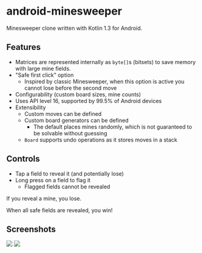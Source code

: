 # android-minesweeper

Minesweeper clone written with Kotlin 1.3 for Android.

## Features

 - Matrices are represented internally as `byte[]`s (bitsets) to save memory with large mine fields.
 - "Safe first click" option
   - Inspired by classic Minesweeper, when this option is active you cannot lose before the second move
 - Configurability (custom board sizes, mine counts)
 - Uses API level 16, supported by 99.5% of Android devices
 - Extensibility
   - Custom moves can be defined
   - Custom board generators can be defined
     - The default places mines randomly, which is not guaranteed to be solvable without guessing
   - `Board` supports undo operations as it stores moves in a stack

## Controls

 - Tap a field to reveal it (and potentially lose)
 - Long press on a field to flag it
   - Flagged fields cannot be revealed
   
If you reveal a mine, you lose.

When all safe fields are revealed, you win!

## Screenshots

![](https://i.imgur.com/XfctH4s.png)
![](https://i.imgur.com/1kpiwnS.png)